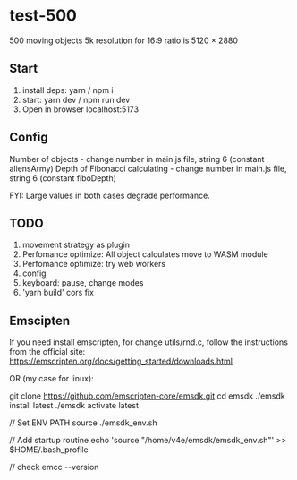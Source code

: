 # test-500
500 moving objects 
5k resolution for 16:9 ratio is 5120 × 2880

## Start

1. install deps: yarn / npm i
2. start: yarn dev / npm run dev
3. Open in browser localhost:5173

## Config

Number of objects - change number in main.js file, string 6 (constant aliensArmy)
Depth of Fibonacci calculating - change number in main.js file, string 6 (constant fiboDepth)

FYI: Large values in both cases degrade performance.

## TODO
1. movement strategy as plugin
2. Perfomance optimize: All object calculates move to WASM module
3. Perfomance optimize: try web workers
4. config
5. keyboard: pause, change modes
6. 'yarn build' cors fix

## Emscipten

If you need install emscripten, for change utils/rnd.c, follow the instructions from the official site:
https://emscripten.org/docs/getting_started/downloads.html

OR (my case for linux):

git clone https://github.com/emscripten-core/emsdk.git
cd emsdk
./emsdk install latest
./emsdk activate latest

// Set ENV PATH
source ./emsdk_env.sh

// Add startup routine
echo 'source "/home/v4e/emsdk/emsdk_env.sh"' >> $HOME/.bash_profile

// check
emcc --version



